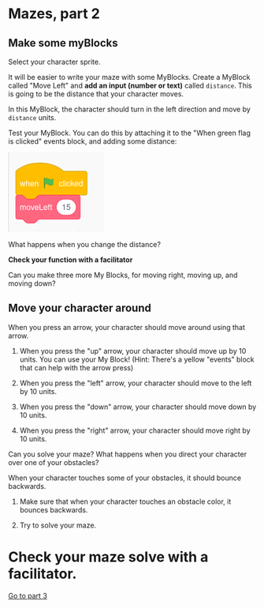 # Mazes, part 2

## Make some myBlocks

Select your character sprite. 

It will be easier to write your maze with some MyBlocks. Create a MyBlock called "Move Left" and **add an input (number or text)** called `distance`. This is going to be the distance that your character moves. 

In this MyBlock, the character should turn in the left direction and move by `distance` units. 

Test your MyBlock. You can do this by attaching it to the "When green flag is clicked" events block, and adding some distance:

![myblock](./scratch_images/useMyBlock.png)

What happens when you change the distance?

**Check your function with a facilitator**

Can you make three more My Blocks, for moving right, moving up, and moving down?



## Move your character around

When you press an arrow, your character should move around using that arrow. 

1. When you press the "up" arrow, your character should move up by 10 units. You can use your My Block!  (Hint: There's a yellow "events" block that can help with the arrow press)

1. When you press the "left" arrow, your character should move to the left by 10 units. 

1. When you press the "down" arrow, your character should move down by 10 units. 

1. When you press the "right" arrow, your character should move right by 10 units. 

Can you solve your maze? What happens when you direct your character over one of your obstacles?

When your character touches some of your obstacles, it should bounce backwards. 

1. Make sure that when your character touches an obstacle color, it bounces backwards.

1. Try to solve your maze. 

# **Check your maze solve with a facilitator.**
[Go to part 3](./scratch_maze_part3.md)